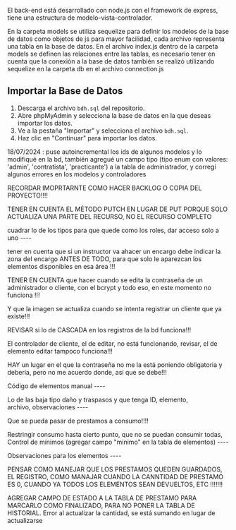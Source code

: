 El back-end está desarrollado con node.js con el framework de express, tiene una estructura
de modelo-vista-controlador.

En la carpeta models se utiliza sequelize para definir los modelos de la base de datos
como objetos de js para mayor facilidad, cada archivo representa una tabla en la base de datos.
En el archivo index.js dentro de la carpeta models se definen las relaciones entre las tablas,
es necesario tener en cuenta que la conexión a la base de datos también se realizó utilizando
sequelize en la carpeta db en el archivo connection.js

## Importar la Base de Datos

1. Descarga el archivo `bdh.sql` del repositorio.
2. Abre phpMyAdmin y selecciona la base de datos en la que deseas importar los datos.
3. Ve a la pestaña "Importar" y selecciona el archivo `bdh.sql`.
4. Haz clic en "Continuar" para importar los datos.

18/07/2024 : puse autoincremental los ids de algunos modelos y lo modifiqué en la bd,
también agregué un campo tipo (tipo enum con valores: 'admin', 'contratista', 'practicante') a 
la tabla de administrador, y corregí algunos errores en los modelos y controladores

RECORDAR IMOPRTARNTE COMO HACER BACKLOG O COPIA DEL PROYECTO!!!!

TENER EN CUENTA EL MÉTODO PUTCH EN LUGAR DE PUT PORQUE SOLO ACTUALIZA UNA PARTE DEL RECURSO, NO EL RECURSO COMPLETO

cuadrar lo de los tipos para que quede como los roles, dar acceso solo a uno ----

tener en cuenta que si un instructor va ahacer un encargo debe indicar la zona del encargo
ANTES DE TODO, para que solo le aparezcan los elementos disponibles en esa área !!!

TENER EN CUENTA que hacer cuando se edita la contraseña de un administrador o cliente,
con el bcrypt y todo eso, en este momento no funciona !!!

Y que la imagen se actualiza cuando se intenta registrar un cliente que ya existe!!!

REVISAR si lo de CASCADA en los registros de la bd funciona!!!

El controlador de cliente, el de editar, no está funcionando, revisar, el de elemento editar tampoco funciona!!!

HAY un lugar en el que la contraseña no me la está poniendo obligatoria y debería, pero no me acuerdo donde, así que se debe!!!

Código de elementos manual   ----

Lo de las baja tipo daño y traspasos y que tenga ID, elemento, archivo, observaciones ----

Que se pueda pasar de prestamos a consumo!!!!

Restringir consumo hasta cierto punto, que no se puedan consumir todas, Control de mínimos (agregar campo "minimo" en la tabla de elementos) ----

Observaciones para los elementos ----

PENSAR COMO MANEJAR QUE LOS PRESTAMOS QUEDEN GUARDADOS, EL REGISTRO, COMO MANAJAR CUANDO LA CANNTIDAD 
DE PRESTAMO ES 0, CUANDO YA TODOS LOS ELEMENTOS SEAN DEVUELTOS, ETC !!!!!!!

AGREGAR CAMPO DE ESTADO A LA TABLA DE PRESTAMO PARA MARCARLO COMO FINALIZADO, PARA NO PONER LA TABLA DE HISTORIAL. Error al actualizar la cantidad, se está sumando en lugar de actualizarse

